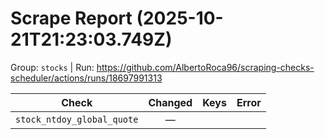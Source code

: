 # Scrape Report (2025-10-21T21:23:03.749Z)

Group: `stocks`  |  Run: https://github.com/AlbertoRoca96/scraping-checks-scheduler/actions/runs/18697991313

| Check | Changed | Keys | Error |
|---|:---:|:--|:--|
| `stock_ntdoy_global_quote` | — |  |  |
